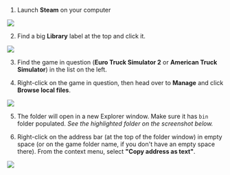 1. Launch **Steam** on your computer

![](https://user-images.githubusercontent.com/1501705/188928190-ef238246-243d-4433-aaa1-96d95b0b9e10.png)

2. Find a big **Library** label at the top and click it.

![](https://user-images.githubusercontent.com/1501705/188928236-0b73bb8b-5c02-4afa-88f0-e836c62a37f6.png)

3. Find the game in question (**Euro Truck Simulator 2** or **American Truck Simulator**) in the list on the left.

4. Right-click on the game in question, then head over to **Manage** and click **Browse local files**.

![](https://user-images.githubusercontent.com/1501705/188928485-b897184e-faf5-4c34-b9c8-9aff55866ba6.png)

5. The folder will open in a new Explorer window. Make sure it has `bin` folder populated. _See the highlighted folder on the screenshot below._
 
6. Right-click on the address bar (at the top of the folder window) in empty space (or on the game folder name, if you don't have an empty space there). From the context menu, select **"Copy address as text"**.

![](https://i.imgur.com/x8lSaLf.png)
